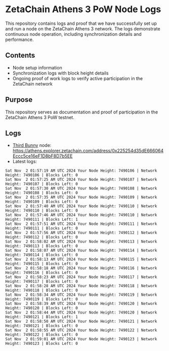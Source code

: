 # ZetaChain Athens 3 PoW Node Logs
This repository contains logs and proof that we have successfully set up and run a node on the ZetaChain Athens 3 network. The logs demonstrate continuous node operation, including synchronization details and performance.

## Contents
- Node setup information
- Synchronization logs with block height details
- Ongoing proof of work logs to verify active participation in the ZetaChain network

## Purpose
This repository serves as documentation and proof of participation in the ZetaChain Athens 3 PoW testnet.

## Logs

- [Third Bunny](https://thirdbunny.xyz/) node: https://athens.explorer.zetachain.com/address/0x225254d35dE666064Eccc5ce16eF1D8bF8D7b5EE
- Latest logs:
```
Sat Nov  2 01:57:19 AM UTC 2024 Your Node Height: 7490106 | Network Height: 7490106 | Blocks Left: 0
Sat Nov  2 01:57:25 AM UTC 2024 Your Node Height: 7490107 | Network Height: 7490107 | Blocks Left: 0
Sat Nov  2 01:57:30 AM UTC 2024 Your Node Height: 7490108 | Network Height: 7490108 | Blocks Left: 0
Sat Nov  2 01:57:35 AM UTC 2024 Your Node Height: 7490109 | Network Height: 7490109 | Blocks Left: 0
Sat Nov  2 01:57:40 AM UTC 2024 Your Node Height: 7490110 | Network Height: 7490110 | Blocks Left: 0
Sat Nov  2 01:57:46 AM UTC 2024 Your Node Height: 7490110 | Network Height: 7490111 | Blocks Left: 1
Sat Nov  2 01:57:51 AM UTC 2024 Your Node Height: 7490111 | Network Height: 7490111 | Blocks Left: 0
Sat Nov  2 01:57:56 AM UTC 2024 Your Node Height: 7490112 | Network Height: 7490112 | Blocks Left: 0
Sat Nov  2 01:58:02 AM UTC 2024 Your Node Height: 7490113 | Network Height: 7490113 | Blocks Left: 0
Sat Nov  2 01:58:07 AM UTC 2024 Your Node Height: 7490114 | Network Height: 7490114 | Blocks Left: 0
Sat Nov  2 01:58:13 AM UTC 2024 Your Node Height: 7490115 | Network Height: 7490115 | Blocks Left: 0
Sat Nov  2 01:58:18 AM UTC 2024 Your Node Height: 7490116 | Network Height: 7490116 | Blocks Left: 0
Sat Nov  2 01:58:23 AM UTC 2024 Your Node Height: 7490117 | Network Height: 7490117 | Blocks Left: 0
Sat Nov  2 01:58:28 AM UTC 2024 Your Node Height: 7490118 | Network Height: 7490118 | Blocks Left: 0
Sat Nov  2 01:58:34 AM UTC 2024 Your Node Height: 7490119 | Network Height: 7490119 | Blocks Left: 0
Sat Nov  2 01:58:39 AM UTC 2024 Your Node Height: 7490120 | Network Height: 7490120 | Blocks Left: 0
Sat Nov  2 01:58:44 AM UTC 2024 Your Node Height: 7490120 | Network Height: 7490121 | Blocks Left: 1
Sat Nov  2 01:58:50 AM UTC 2024 Your Node Height: 7490121 | Network Height: 7490121 | Blocks Left: 0
Sat Nov  2 01:58:55 AM UTC 2024 Your Node Height: 7490122 | Network Height: 7490122 | Blocks Left: 0
Sat Nov  2 01:59:01 AM UTC 2024 Your Node Height: 7490123 | Network Height: 7490123 | Blocks Left: 0
```
